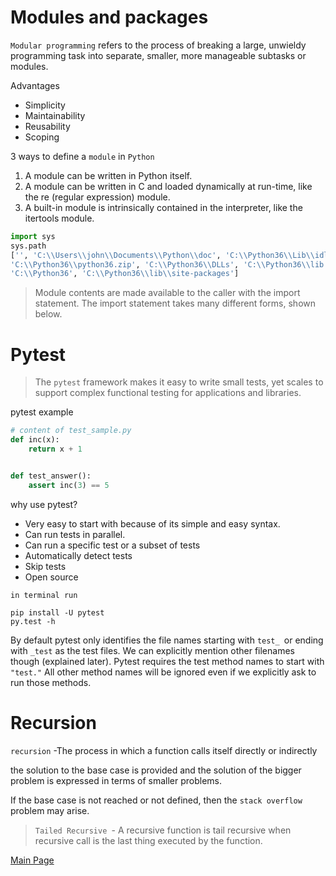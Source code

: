 
# Modules and packages 

`Modular programming` refers to the process of breaking a large, unwieldy programming task into separate, smaller, more manageable subtasks or modules.

Advantages
* Simplicity
* Maintainability
* Reusability
* Scoping

3 ways to define a `module` in `Python`
1. A module can be written in Python itself.
1. A module can be written in C and loaded dynamically at run-time, like the re (regular expression) module.
1. A built-in module is intrinsically contained in the interpreter, like the itertools module.

```py
import sys
sys.path
['', 'C:\\Users\\john\\Documents\\Python\\doc', 'C:\\Python36\\Lib\\idlelib',
'C:\\Python36\\python36.zip', 'C:\\Python36\\DLLs', 'C:\\Python36\\lib',
'C:\\Python36', 'C:\\Python36\\lib\\site-packages']
```

> Module contents are made available to the caller with the import statement. The import statement takes many different forms, shown below.

# Pytest 

> The `pytest` framework makes it easy to write small tests, yet scales to support complex functional testing for applications and libraries.

pytest example

```py
# content of test_sample.py
def inc(x):
    return x + 1


def test_answer():
    assert inc(3) == 5
```

why use pytest?

* Very easy to start with because of its simple and easy syntax.
* Can run tests in parallel.
* Can run a specific test or a subset of tests
* Automatically detect tests
* Skip tests
* Open source

`in terminal run`

```
pip install -U pytest
py.test -h
```
By default pytest only identifies the file names starting with `test_ `or ending with `_test` as the test files. We can explicitly mention other filenames though (explained later). Pytest requires the test method names to start with `"test."` All other method names will be ignored even if we explicitly ask to run those methods.

# Recursion

`recursion` -The process in which a function calls itself directly or indirectly

the solution to the base case is provided and the solution of the bigger problem is expressed in terms of smaller problems.

If the base case is not reached or not defined, then the `stack overflow `problem may arise.

> `Tailed Recursive `- A recursive function is tail recursive when recursive call is the last thing executed by the function.



[Main Page](https://will-ing.github.io/reading-notes)